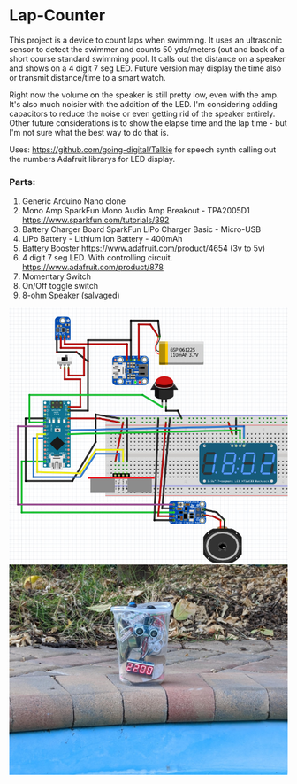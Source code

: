 # Lap-Counter

This project is a device to count laps when swimming. It uses an ultrasonic sensor to detect the swimmer and counts 50 yds/meters (out and back of a short course standard swimming pool. It calls out the distance on a speaker and shows on a 4 digit 7 seg LED. Future version may display the time also or transmit distance/time to a smart watch.

Right now the volume on the speaker is still pretty low, even with the amp. It's also much noisier with the addition of the LED. I'm considering adding capacitors to reduce the noise or even getting rid of the speaker entirely. Other future considerations is to show the elapse time and the lap time - but I'm not sure what the best way to do that is.

Uses: https://github.com/going-digital/Talkie for speech synth calling out the numbers
Adafruit librarys for LED display.

### Parts:
1. Generic Arduino Nano clone
2. Mono Amp
   SparkFun Mono Audio Amp Breakout - TPA2005D1
   https://www.sparkfun.com/tutorials/392  
3. Battery Charger Board
   SparkFun LiPo Charger Basic - Micro-USB
4. LiPo Battery - Lithium Ion Battery - 400mAh
5. Battery Booster  https://www.adafruit.com/product/4654 (3v to 5v)
6. 4 digit 7 seg LED. With controlling circuit. https://www.adafruit.com/product/878
7. Momentary Switch
8. On/Off toggle switch
9. 8-ohm Speaker (salvaged) 

![Fritzing Jpg](https://github.com/PeterQuinn925/Lap-Counter/blob/master/lap_counter.jpg)
![Photo](https://github.com/PeterQuinn925/Lap-Counter/blob/master/lap_counter_photo.jpg)
